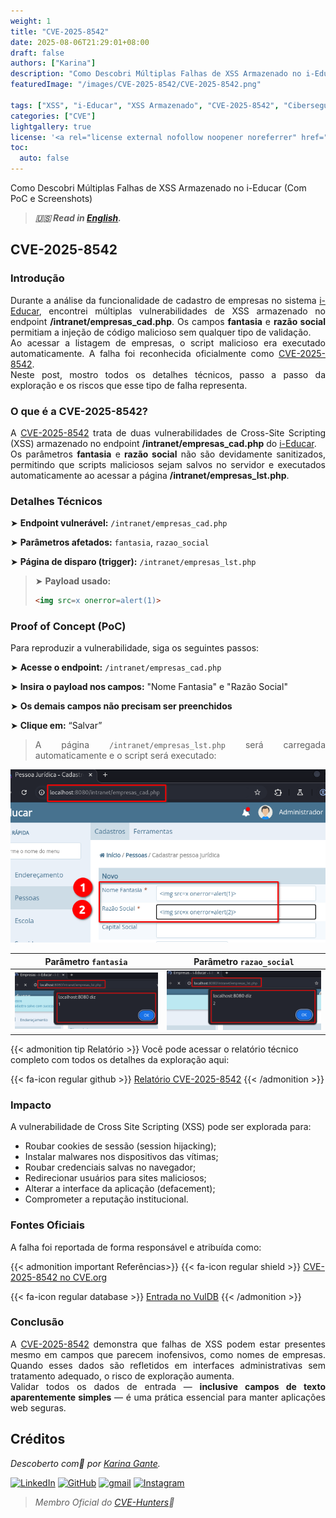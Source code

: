 ```yaml
---
weight: 1
title: "CVE-2025-8542"
date: 2025-08-06T21:29:01+08:00
draft: false
authors: ["Karina"]
description: "Como Descobri Múltiplas Falhas de XSS Armazenado no i-Educar (Com PoC e Screenshots)"
featuredImage: "/images/CVE-2025-8542/CVE-2025-8542.png"

tags: ["XSS", "i-Educar", "XSS Armazenado", "CVE-2025-8542", "Cibersegurança"]
categories: ["CVE"]
lightgallery: true
license: '<a rel="license external nofollow noopener noreferrer" href="https://creativecommons.org/licenses/by-nc/4.0/" target="_blank">CC BY-NC 4.0</a>'
toc:
  auto: false
---
```


Como Descobri Múltiplas Falhas de XSS Armazenado no i-Educar (Com PoC e Screenshots)

<!--more-->

> ***🇺🇸 Read in [English](http://karinagante.github.io/cve-2025-8542/).***

## CVE-2025-8542

### Introdução

<p align="justify">Durante a análise da funcionalidade de cadastro de empresas no sistema <a href="https://github.com/portabilis/i-educar" target=_blank>i-Educar</a>, encontrei múltiplas vulnerabilidades de XSS armazenado no endpoint <b>/intranet/empresas_cad.php</b>. Os campos <b>fantasia</b> e <b>razão social</b> permitiam a injeção de código malicioso sem qualquer tipo de validação. </br> Ao acessar a listagem de empresas, o script malicioso era executado automaticamente. A falha foi reconhecida oficialmente como <a href="https://www.cve.org/CVERecord?id=CVE-2025-8542" target=_blank>CVE-2025-8542</a>. </br> Neste post, mostro todos os detalhes técnicos, passo a passo da exploração e os riscos que esse tipo de falha representa. </p>

### O que é a CVE-2025-8542?

<p align="justify">A <a href="https://www.cve.org/CVERecord?id=CVE-2025-8542" target=_blank>CVE-2025-8542</a> trata de duas vulnerabilidades de Cross-Site Scripting (XSS) armazenado no endpoint <b>/intranet/empresas_cad.php</b> do <a href="https://github.com/portabilis/i-educar" target=_blank>i-Educar</a>. </br> Os parâmetros <b>fantasia</b> e <b>razão social</b> não são devidamente sanitizados, permitindo que scripts maliciosos sejam salvos no servidor e executados automaticamente ao acessar a página <b>/intranet/empresas_lst.php</b>. </p>

### Detalhes Técnicos

➤ **Endpoint vulnerável:** `/intranet/empresas_cad.php`

➤ **Parâmetros afetados:** `fantasia`, `razao_social`

➤ **Página de disparo (trigger):** `/intranet/empresas_lst.php`

> ➤ **Payload usado:** 
> ```html
><img src=x onerror=alert(1)>
>```

### Proof of Concept (PoC)

Para reproduzir a vulnerabilidade, siga os seguintes passos:

➤ **Acesse o endpoint:** `/intranet/empresas_cad.php`

➤ **Insira o payload nos campos:** "Nome Fantasia" e "Razão Social"

➤ **Os demais campos não precisam ser preenchidos**

➤ **Clique em:** “Salvar”

> <p align="justify">A página <code>/intranet/empresas_lst.php</code> será carregada automaticamente e o script será executado:</p>

<p align="center">
<img src="/images/CVE-2025-8542/PoC1.png">
</p>

|   Parâmetro `fantasia`         |    Parâmetro `razao_social`        |
|:------------:|:------------:|
| ![](/images/CVE-2025-8542/PoC2.png)    | ![](/images/CVE-2025-8542/PoC3.png)  |

{{< admonition tip Relatório >}} 
Você pode acessar o relatório técnico completo com todos os detalhes da exploração aqui:

{{< fa-icon regular github >}} 
[Relatório CVE-2025-8542](https://github.com/KarinaGante/KGSec/blob/main/CVEs/i-educar/CVE-2025-8542.md)
{{< /admonition >}}

### Impacto

A vulnerabilidade de Cross Site Scripting (XSS) pode ser explorada para:

- Roubar cookies de sessão (session hijacking);
- Instalar malwares nos dispositivos das vítimas;
- Roubar credenciais salvas no navegador;
- Redirecionar usuários para sites maliciosos;
- Alterar a interface da aplicação (defacement);
- Comprometer a reputação institucional.

### Fontes Oficiais

A falha foi reportada de forma responsável e atribuída como:

{{< admonition important Referências>}} 
{{< fa-icon regular shield >}} 
[CVE-2025-8542 no CVE.org](https://www.cve.org/CVERecord?id=CVE-2025-8542)

{{< fa-icon regular database >}} 
[Entrada no VulDB](https://vuldb.com/?id.318671)
{{< /admonition >}}

### Conclusão

<p align="justify">A <a href="https://www.cve.org/CVERecord?id=CVE-2025-8542" target=_blank>CVE-2025-8542</a> demonstra que falhas de XSS podem estar presentes mesmo em campos que parecem inofensivos, como nomes de empresas. Quando esses dados são refletidos em interfaces administrativas sem tratamento adequado, o risco de exploração aumenta.</br> Validar todos os dados de entrada — <b>inclusive campos de texto aparentemente simples</b> — é uma prática essencial para manter aplicações web seguras.</p>

## Créditos

*Descoberto com💜 por [Karina Gante](https://karinagante.github.io/).* 

[![LinkedIn](https://skillicons.dev/icons?i=linkedin&theme=dark)](https://www.linkedin.com/in/karina-gante/)
[![GitHub](https://skillicons.dev/icons?i=github&theme=dark)](https://www.github.com/KarinaGante/)
[![gmail](https://skillicons.dev/icons?i=gmail&theme=dark)](mailto:karina.g@aluno.ifsp.edu.br)
[![Instagram](https://skillicons.dev/icons?i=instagram&theme=dark)](https://www.instagram.com/karinovisk02/)

> *Membro Oficial do [CVE-Hunters](https://www.cvehunters.com/)🏹*